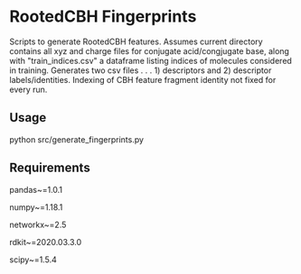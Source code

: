 # RootedCBH Fingerprints

Scripts to generate RootedCBH features. Assumes current directory contains all xyz and charge files for conjugate acid/congjugate base, along with "train_indices.csv" a dataframe listing indices of molecules considered in training.  Generates two csv files . . . 1) descriptors and 2) descriptor labels/identities. Indexing of CBH feature fragment identity not fixed for every run.

## Usage
python src/generate_fingerprints.py

## Requirements
pandas~=1.0.1

numpy~=1.18.1

networkx~=2.5

rdkit~=2020.03.3.0

scipy~=1.5.4


